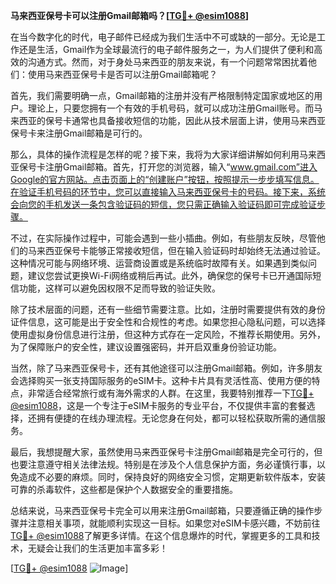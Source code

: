 **马来西亚保号卡可以注册Gmail邮箱吗？[[TG💪+ @esim1088](https://t.me/s/esim1088)]**

在当今数字化的时代，电子邮件已经成为我们生活中不可或缺的一部分。无论是工作还是生活，Gmail作为全球最流行的电子邮件服务之一，为人们提供了便利和高效的沟通方式。然而，对于身处马来西亚的朋友来说，有一个问题常常困扰着他们：使用马来西亚保号卡是否可以注册Gmail邮箱呢？

首先，我们需要明确一点，Gmail邮箱的注册并没有严格限制特定国家或地区的用户。理论上，只要您拥有一个有效的手机号码，就可以成功注册Gmail账号。而马来西亚的保号卡通常也具备接收短信的功能，因此从技术层面上讲，使用马来西亚保号卡来注册Gmail邮箱是可行的。

那么，具体的操作流程是怎样的呢？接下来，我将为大家详细讲解如何利用马来西亚保号卡注册Gmail邮箱。首先，打开您的浏览器，输入“www.gmail.com”进入Google的官方网站。点击页面上的“创建账户”按钮，按照提示一步步填写信息。在验证手机号码的环节中，您可以直接输入马来西亚保号卡的号码。接下来，系统会向您的手机发送一条包含验证码的短信，您只需正确输入验证码即可完成验证步骤。

不过，在实际操作过程中，可能会遇到一些小插曲。例如，有些朋友反映，尽管他们的马来西亚保号卡能够正常接收短信，但在输入验证码时却始终无法通过验证。这种情况可能与网络环境、运营商设置或是系统临时故障有关。如果遇到类似问题，建议您尝试更换Wi-Fi网络或稍后再试。此外，确保您的保号卡已开通国际短信功能，这样可以避免因权限不足而导致的验证失败。

除了技术层面的问题，还有一些细节需要注意。比如，注册时需要提供有效的身份证件信息，这可能是出于安全性和合规性的考虑。如果您担心隐私问题，可以选择使用虚拟身份信息进行注册，但这种方式存在一定风险，不推荐长期使用。另外，为了保障账户的安全性，建议设置强密码，并开启双重身份验证功能。

当然，除了马来西亚保号卡，还有其他途径可以注册Gmail邮箱。例如，许多朋友会选择购买一张支持国际服务的eSIM卡。这种卡片具有灵活性高、使用方便的特点，非常适合经常旅行或有海外需求的人群。在这里，我要特别推荐一下[TG💪+ @esim1088](https://t.me/s/esim1088)，这是一个专注于eSIM卡服务的专业平台，不仅提供丰富的套餐选择，还拥有便捷的在线办理流程。无论您身在何处，都可以轻松获取所需的通信服务。

最后，我想提醒大家，虽然使用马来西亚保号卡注册Gmail邮箱是完全可行的，但也要注意遵守相关法律法规。特别是在涉及个人信息保护方面，务必谨慎行事，以免造成不必要的麻烦。同时，保持良好的网络安全习惯，定期更新软件版本，安装可靠的杀毒软件，这些都是保护个人数据安全的重要措施。

总结来说，马来西亚保号卡完全可以用来注册Gmail邮箱，只要遵循正确的操作步骤并注意相关事项，就能顺利实现这一目标。如果您对eSIM卡感兴趣，不妨前往[TG💪+ @esim1088](https://t.me/s/esim1088)了解更多详情。在这个信息爆炸的时代，掌握更多的工具和技术，无疑会让我们的生活更加丰富多彩！

[[TG💪+ @esim1088](https://t.me/s/esim1088) ![Image](https://i.postimg.cc/4NQfJmqS/Snipaste-2025-05-13-00-14-12.png)]